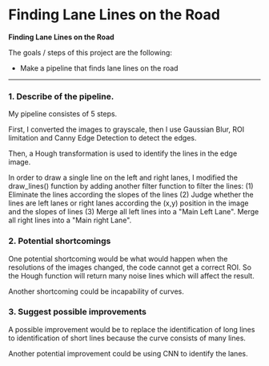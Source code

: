# **Finding Lane Lines on the Road** 

**Finding Lane Lines on the Road**

The goals / steps of this project are the following:
* Make a pipeline that finds lane lines on the road

---

### 1. Describe of the pipeline.

My pipeline consistes of 5 steps. 

First, I converted the images to grayscale, then I use Gaussian Blur, ROI limitation and Canny Edge Detection to detect the edges.

Then, a Hough transformation is used to identify the lines in the edge image.

In order to draw a single line on the left and right lanes, I modified the draw_lines() function by adding another filter function to filter the lines:
(1) Eliminate the lines according the slopes of the lines 
(2) Judge whether the lines are left lanes or right lanes according the (x,y) position in the image and the slopes of lines
(3) Merge all left lines into a "Main Left Lane".  Merge all right lines into a "Main right Lane".

### 2. Potential shortcomings


One potential shortcoming would be what would happen when the resolutions of the images changed, the code cannot get a correct ROI. So the Hough function will return many noise lines which will affect the result.

Another shortcoming could be incapability of curves.


### 3. Suggest possible improvements

A possible improvement would be to replace the identification of long lines to identification of short lines because the curve consists of many lines.

Another potential improvement could be using CNN to identify the lanes.
